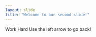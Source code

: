 ```yaml
---
layout: slide
title: "Welcome to our second slide!"
---
```

Work Hard
Use the left arrow to go back!
